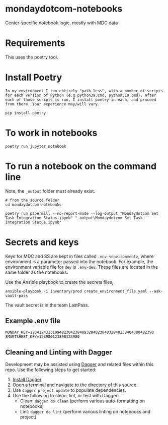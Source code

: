 # mondaydotcom-notebooks

Center-specific notebook logic, mostly with MDC data

# Requirements

This uses the poetry tool.

# Install Poetry

    In my environment I run entirely "path-less", with a number of scripts for each version of Python (e.g python39.cmd, python310.cmd). After each of those scripts is run, I install poetry in each, and proceed from there. Your experience may/will vary.

    pip install poetry

# To work in notebooks

    poetry run jupyter notebook

# To run a notebook on the command line

Note, the `_output` folder must already exist.

    # from the source folder
    cd mondaydotcom-notebooks
    
    poetry run papermill --no-report-mode --log-output "Mondaydotcom Set Task Integration Status.ipynb" "_output\Mondaydotcom Set Task Integration Status.ipynb" 

# Secrets and keys

Keys for MDC and SS are kept in files called `.env-<environment>`, where environment is a parameter passed into the notebook. For example, the environment variable file for `dev` is `.env-dev`. These files are located in the same folder as the notebooks.

Use the Ansible playbook to create the secrets files,

    ansible-playbook -i inventory/prod create_environment_file.yaml --ask-vault-pass

The vault secret is in the team LastPass.

## Example .env file

```
MONDAY_KEY=1234124313109482304238409328402384032840238404380482390
SMARTSHEET_KEY=123980123890123980
```

## Cleaning and Linting with Dagger

Development may be assisted using [Dagger](https://docs.dagger.io/) and related files within this repo. Use the following steps to get started:

1. [Install Dagger](https://docs.dagger.io/1200/local-dev)
1. Open a terminal and navigate to the directory of this source.
1. Use `dagger project update` to populate dependencies.
1. Use the following to clean, lint, or test with Dagger:
    - Clean: `dagger do clean` (perform various auto-formatting on notebooks)
    - Lint: `dagger do lint` (perform various linting on notebooks and project)

